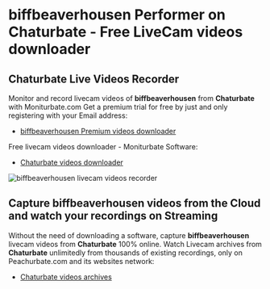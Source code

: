 # biffbeaverhousen Performer on Chaturbate - Free LiveCam videos downloader

## Chaturbate Live Videos Recorder

Monitor and record livecam videos of **biffbeaverhousen** from **Chaturbate** with Moniturbate.com
Get a premium trial for free by just and only registering with your Email address:
* [biffbeaverhousen Premium videos downloader](https://moniturbate.com/request-demo-licence-key.html)

Free livecam videos downloader - Moniturbate Software:
* [Chaturbate videos downloader](https://moniturbate.com/moniturbate-download-software.html)

![biffbeaverhousen livecam videos recorder](https://peachurnet.com/templates/moniturbate-software.png)


## Capture biffbeaverhousen videos from the Cloud and watch your recordings on Streaming

Without the need of downloading a software, capture **biffbeaverhousen** livecam videos from **Chaturbate** 100% online.
Watch Livecam archives from **Chaturbate** unlimitedly from thousands of existing recordings, only on Peachurbate.com and its websites network:
* [Chaturbate videos archives](https://peachurnet.com/)